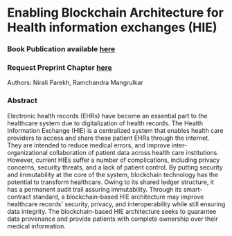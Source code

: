#  Enabling Blockchain Architecture for Health information exchanges (HIE)

### Book Publication available [here](https://shop.elsevier.com/books/unleashing-the-potentials-of-blockchain-technology-for-healthcare-industries/das/978-0-323-99481-1)
### Request Preprint Chapter [here](https://www.researchgate.net/publication/356580460_Enabling_Blockchain_Architecture_for_Health_information_exchanges_HIE)

Authors: Nirali Parekh, Ramchandra Mangrulkar

### Abstract
Electronic health records (EHRs) have become an essential part to the healthcare system due to digitalization of health records. The Health Information Exchange (HIE) 
is a centralized system that enables health care providers to access and share these patient EHRs through the internet. They are intended to reduce medical errors, and improve inter-organizational collaboration of patient data across health care institutions. However, current HIEs suffer a number of complications, including privacy concerns, security threats, and a lack of patient control. By putting security and immutability at the core of the system, blockchain technology has the potential to transform healthcare. Owing to its shared ledger structure, it has a permanent audit trail assuring immutability. Through its smart-contract standard, a blockchain-based HIE architecture may improve healthcare records' security, privacy, and interoperability while still ensuring data integrity. The blockchain-based HIE architecture seeks to guarantee data provenance and provide patients with complete ownership over their medical information.
